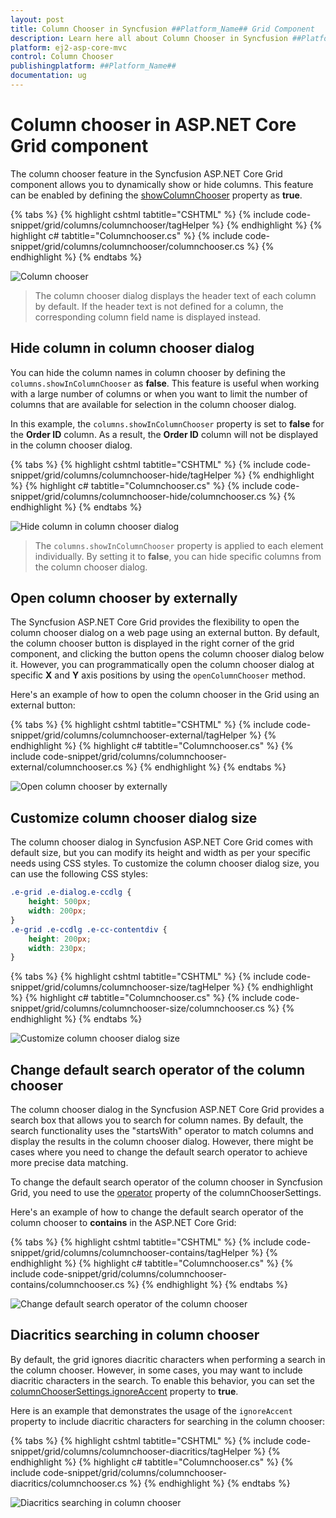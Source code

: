 ```yaml
---
layout: post
title: Column Chooser in Syncfusion ##Platform_Name## Grid Component
description: Learn here all about Column Chooser in Syncfusion ##Platform_Name## Grid component of Syncfusion Essential JS 2 and more.
platform: ej2-asp-core-mvc
control: Column Chooser
publishingplatform: ##Platform_Name##
documentation: ug
---
```


# Column chooser in ASP.NET Core Grid component

The column chooser feature in the Syncfusion ASP.NET Core Grid component allows you to dynamically show or hide columns. This feature can be enabled by defining the [showColumnChooser](https://help.syncfusion.com/cr/aspnetcore-js2/Syncfusion.EJ2.Grids.Grid.html#Syncfusion_EJ2_Grids_Grid_ShowColumnChooser) property as **true**.

{% tabs %}
{% highlight cshtml tabtitle="CSHTML" %}
{% include code-snippet/grid/columns/columnchooser/tagHelper %}
{% endhighlight %}
{% highlight c# tabtitle="Columnchooser.cs" %}
{% include code-snippet/grid/columns/columnchooser/columnchooser.cs %}
{% endhighlight %}
{% endtabs %}

![Column chooser](../images/column-chooser/Colum-chooser.png)

> The column chooser dialog displays the header text of each column by default. If the header text is not defined for a column, the corresponding column field name is displayed instead.

## Hide column in column chooser dialog

You can hide the column names in column chooser by defining the `columns.showInColumnChooser` as **false**. This feature is useful when working with a large number of columns or when you want to limit the number of columns that are available for selection in the column chooser dialog.

In this example, the `columns.showInColumnChooser` property is set to **false** for the **Order ID** column. As a result, the **Order ID** column will not be displayed in the column chooser dialog.

{% tabs %}
{% highlight cshtml tabtitle="CSHTML" %}
{% include code-snippet/grid/columns/columnchooser-hide/tagHelper %}
{% endhighlight %}
{% highlight c# tabtitle="Columnchooser.cs" %}
{% include code-snippet/grid/columns/columnchooser-hide/columnchooser.cs %}
{% endhighlight %}
{% endtabs %}

![Hide column in column chooser dialog](../images/column-chooser/Colum-chooser-hide.png)

>The `columns.showInColumnChooser` property is applied to each <e-grid-column> element individually. By setting it to **false**, you can hide specific columns from the column chooser dialog.

## Open column chooser by externally

The Syncfusion ASP.NET Core Grid provides the flexibility to open the column chooser dialog on a web page using an external button. By default, the column chooser button is displayed in the right corner of the grid component, and clicking the button opens the column chooser dialog below it. However, you can programmatically open the column chooser dialog at specific **X** and **Y** axis positions by using the `openColumnChooser` method.

Here's an example of how to open the column chooser in the Grid using an external button:

{% tabs %}
{% highlight cshtml tabtitle="CSHTML" %}
{% include code-snippet/grid/columns/columnchooser-external/tagHelper %}
{% endhighlight %}
{% highlight c# tabtitle="Columnchooser.cs" %}
{% include code-snippet/grid/columns/columnchooser-external/columnchooser.cs %}
{% endhighlight %}
{% endtabs %}

![Open column chooser by externally](../images/column-chooser/Colum-chooser-external.png)

## Customize column chooser dialog size
	
The column chooser dialog in Syncfusion ASP.NET Core Grid comes with default size, but you can modify its height and width as per your specific needs using CSS styles.
To customize the column chooser dialog size, you can use the following CSS styles:

```css
.e-grid .e-dialog.e-ccdlg {
    height: 500px;
    width: 200px;
}
.e-grid .e-ccdlg .e-cc-contentdiv {
    height: 200px;
    width: 230px;
}
```

{% tabs %}
{% highlight cshtml tabtitle="CSHTML" %}
{% include code-snippet/grid/columns/columnchooser-size/tagHelper %}
{% endhighlight %}
{% highlight c# tabtitle="Columnchooser.cs" %}
{% include code-snippet/grid/columns/columnchooser-size/columnchooser.cs %}
{% endhighlight %}
{% endtabs %}

![Customize column chooser dialog size](../images/column-chooser/Colum-chooser-size.png)

## Change default search operator of the column chooser 

The column chooser dialog in the Syncfusion ASP.NET Core Grid provides a search box that allows you to search for column names. By default, the search functionality uses the "startsWith" operator to match columns and display the results in the column chooser dialog. However, there might be cases where you need to change the default search operator to achieve more precise data matching.

To change the default search operator of the column chooser in Syncfusion Grid, you need to use the [operator](https://help.syncfusion.com/cr/aspnetcore-js2/Syncfusion.EJ2.Grids.GridColumnChooserSettings.html#Syncfusion_EJ2_Grids_GridColumnChooserSettings_Operator) property of the columnChooserSettings.

Here's an example of how to change the default search operator of the column chooser to **contains** in the ASP.NET Core Grid:

{% tabs %}
{% highlight cshtml tabtitle="CSHTML" %}
{% include code-snippet/grid/columns/columnchooser-contains/tagHelper %}
{% endhighlight %}
{% highlight c# tabtitle="Columnchooser.cs" %}
{% include code-snippet/grid/columns/columnchooser-contains/columnchooser.cs %}
{% endhighlight %}
{% endtabs %}

![Change default search operator of the column chooser ](../images/column-chooser/Colum-chooser-contains.png)

## Diacritics searching in column chooser

By default, the grid ignores diacritic characters when performing a search in the column chooser. However, in some cases, you may want to include diacritic characters in the search. To enable this behavior, you can set the [columnChooserSettings.ignoreAccent](https://help.syncfusion.com/cr/aspnetcore-js2/Syncfusion.EJ2.Grids.GridColumnChooserSettings.html#Syncfusion_EJ2_Grids_GridColumnChooserSettings_IgnoreAccent) property to **true**.

Here is an example that demonstrates the usage of the `ignoreAccent` property to include diacritic characters for searching in the column chooser:

{% tabs %}
{% highlight cshtml tabtitle="CSHTML" %}
{% include code-snippet/grid/columns/columnchooser-diacritics/tagHelper %}
{% endhighlight %}
{% highlight c# tabtitle="Columnchooser.cs" %}
{% include code-snippet/grid/columns/columnchooser-diacritics/columnchooser.cs %}
{% endhighlight %}
{% endtabs %}

![Diacritics searching in column chooser](../images/columns/Column-headertext.png)